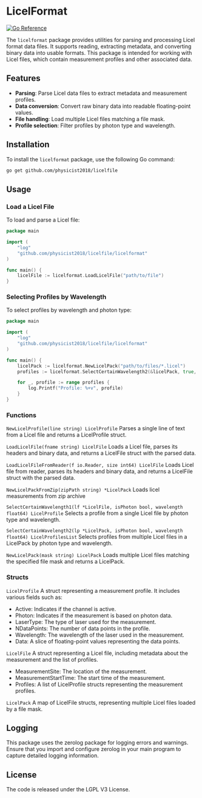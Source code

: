 # LicelFormat

[![Go Reference](https://pkg.go.dev/badge/github.com/physicist2018/licelfile/tree/v1.1.5.svg)](https://pkg.go.dev/github.com/physicist2018/licelfile/tree/v1.1.5)


The `licelformat` package provides utilities for parsing and processing Licel format data files. It supports reading, extracting metadata, and converting binary data into usable formats. This package is intended for working with Licel files, which contain measurement profiles and other associated data.

## Features

- **Parsing**: Parse Licel data files to extract metadata and measurement profiles.
- **Data conversion**: Convert raw binary data into readable floating-point values.
- **File handling**: Load multiple Licel files matching a file mask.
- **Profile selection**: Filter profiles by photon type and wavelength.

## Installation

To install the `licelformat` package, use the following Go command:

```bash
go get github.com/physicist2018/licelfile
```

## Usage
### Load a Licel File
To load and parse a Licel file:

```go
package main

import (
	"log"
	"github.com/physicist2018/licelfile/licelformat"
)

func main() {
	licelFile := licelformat.LoadLicelFile("path/to/file")
}
```

### Selecting Profiles by Wavelength
To select profiles by wavelength and photon type:

```go
package main

import (
	"log"
	"github.com/physicist2018/licelfile/licelformat"
)

func main() {
	licelPack := licelformat.NewLicelPack("path/to/files/*.licel")
	profiles := licelformat.SelectCertainWavelength2(&licelPack, true, 532.0)

	for _, profile := range profiles {
		log.Printf("Profile: %+v", profile)
	}
}
```

### Functions
`NewLicelProfile(line string) LicelProfile`
Parses a single line of text from a Licel file and returns a LicelProfile struct.

`LoadLicelFile(fname string) LicelFile`
Loads a Licel file, parses its headers and binary data, and returns a LicelFile struct with the parsed data.

`LoadLicelFileFromReader(f io.Reader, size int64) LicelFile`
Loads Licel file from reader, parses its headers and binary data, and returns a LicelFile struct with the parsed data.

`NewLicelPackFromZip(zipPath string) *LicelPack`
Loads licel measurements from zip archive

`SelectCertainWavelength1(lf *LicelFile, isPhoton bool, wavelength float64) LicelProfile`
Selects a profile from a single Licel file by photon type and wavelength.

`SelectCertainWavelength2(lp *LicelPack, isPhoton bool, wavelength float64) LicelProfilesList`
Selects profiles from multiple Licel files in a LicelPack by photon type and wavelength.

`NewLicelPack(mask string) LicelPack`
Loads multiple Licel files matching the specified file mask and returns a LicelPack.

### Structs
`LicelProfile`
A struct representing a measurement profile. It includes various fields such as:

- Active: Indicates if the channel is active.
- Photon: Indicates if the measurement is based on photon data.
- LaserType: The type of laser used for the measurement.
- NDataPoints: The number of data points in the profile.
- Wavelength: The wavelength of the laser used in the measurement.
- Data: A slice of floating-point values representing the data points.

`LicelFile`
A struct representing a Licel file, including metadata about the measurement and the list of profiles.

- MeasurementSite: The location of the measurement.
- MeasurementStartTime: The start time of the measurement.
- Profiles: A list of LicelProfile structs representing the measurement profiles.

`LicelPack`
A map of LicelFile structs, representing multiple Licel files loaded by a file mask.

## Logging
This package uses the zerolog package for logging errors and warnings. Ensure that you import and configure zerolog in your main program to capture detailed logging information.

## License
The code is released under the LGPL V3 License.








